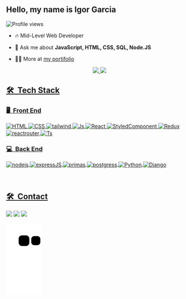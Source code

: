 ## Hello, my name is Igor Garcia
<p align="left"> <img src="https://komarev.com/ghpvc/?username=devigorgarcia&color=yellow" alt="Profile views" /> </p>

- 🔥 Mid-Level Web Developer

- 💬 Ask me about **JavaScript, HTML, CSS, SQL, Node.JS**

- 👨‍💻 More at [my portifolio](https://portifolio-pink-two.vercel.app/)

<div align="center" gap='1px'>
  <a href="https://github.com/devigorgarcia">
  <img height="180em" src="https://github-readme-stats.vercel.app/api?username=devigorgarcia&show_icons=true&theme=dracula&include_all_commits=true&count_private=true"/>
  <img height="180em" src="https://github-readme-stats.vercel.app/api/top-langs/?username=devigorgarcia&layout=compact&langs_count=7&theme=dracula"/>
</div>


## 🛠 &nbsp;Tech Stack

### :desktop_computer: &nbsp;Front End

<div style="display: inline_block">
<img align="center" alt="HTML"  src="https://img.shields.io/badge/HTML5-E34F26?style=for-the-badge&logo=html5&logoColor=white">
 <img align="center" alt="CSS"  src="https://img.shields.io/badge/CSS3-1572B6?style=for-the-badge&logo=css3&logoColor=white">
 <img align="center" alt="tailwind"  src="https://img.shields.io/badge/Tailwind_CSS-38B2AC?style=for-the-badge&logo=tailwind-css&logoColor=white">
  <img align="center" alt="Js"  src="https://img.shields.io/badge/JavaScript-F7DF1E?style=for-the-badge&logo=javascript&logoColor=black">
  <img align="center" alt="React"  src="https://img.shields.io/badge/React-20232A?style=for-the-badge&logo=react&logoColor=61DAFB">
  <img align="center" alt="StyledComponent"  src="https://img.shields.io/badge/styled--components-DB7093?style=for-the-badge&logo=styled-components&logoColor=white">
  <img align="center" alt="Redux"  src="https://img.shields.io/badge/Redux-593D88?style=for-the-badge&logo=redux&logoColor=white">
  <img align="center" alt="reactrouter"  src="https://img.shields.io/badge/React_Router-CA4245?style=for-the-badge&logo=react-router&logoColor=whit">
  <img align="center" alt="Ts"  src="https://img.shields.io/badge/TypeScript-007ACC?style=for-the-badge&logo=typescript&logoColor=white">
</div>

### :computer: &nbsp;Back End

<div style="display: inline_block">
 <img align="center" alt="nodejs"  src="https://img.shields.io/badge/Node.js-43853D?style=for-the-badge&logo=node.js&logoColor=white"/>
  <img align="center" alt="expressJS"  src="https://img.shields.io/badge/Express.js-404D59?style=for-the-badge" /> 
  <img align="center" alt="primas"  src="https://img.shields.io/badge/Prisma-3982CE?style=for-the-badge&logo=Prisma&logoColor=white" /> 
  <img align="center" alt="postgress"  src="https://img.shields.io/badge/PostgreSQL-316192?style=for-the-badge&logo=postgresql&logoColor=white" /> 
  <img align="center" alt="Python" src="https://img.shields.io/badge/Python-3776AB?style=for-the-badge&logo=python&logoColor=white"> 
  <img align="center" alt="Django" src="https://img.shields.io/badge/Django-092E20?style=for-the-badge&logo=django&logoColor=white"> 
</div><br></br>
  
## 🛠 &nbsp;Contact

<div>
  <a href="https://www.instagram.com/i.garciags/" target="_blank"><img src="https://img.shields.io/badge/-Instagram-%23E4405F?style=for-the-badge&logo=instagram&logoColor=white" target="_blank"></a>
  <a href = "mailto:igorgg@gmail.com"><img src="https://img.shields.io/badge/-Gmail-%23333?style=for-the-badge&logo=gmail&logoColor=white" target="_blank"></a>
  <a href="https://www.linkedin.com/in/igorgarciags/" target="_blank"><img src="https://img.shields.io/badge/-LinkedIn-%230077B5?style=for-the-badge&logo=linkedin&logoColor=white" target="_blank"></a> 
 
  ![Snake animation](https://github.com/rafaballerini/rafaballerini/blob/output/github-contribution-grid-snake.svg)
 
</div>
